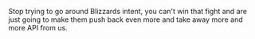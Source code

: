 Stop trying to go around Blizzards intent, you can't win that fight and are just going to make them push back even more and take away more and more API from us.
